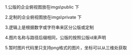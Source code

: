

1.公版的企业俯视图放在imgs\public 下

2.定制的企业俯视图放在imgs\private 下

3.逻辑上是根据数字或字符串来区分公版或定制

4.图片名称与路径后缀相同，公版的按照公版id来声明

5.暂时图片代码里只支持png格式的图片，坐标可以从三维处获取